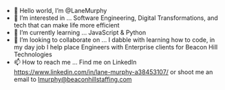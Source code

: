 - 👋 Hello world, I’m @LaneMurphy
- 👀 I’m interested in ... Software Engineering, Digital Transformations, and tech that can make life more efficient 
- 🌱 I’m currently learning ... JavaScript & Python 
- 💞️ I’m looking to collaborate on ... I dabble with learning how to code, in my day job I help place Engineers with Enterprise clients for Beacon Hill Technologies
- 📫 How to reach me ... Find me on LinkedIn https://www.linkedin.com/in/lane-murphy-a38453107/ or shoot me an email to lmurphy@beaconhillstaffing.com

<!---
LaneMurphy/LaneMurphy is a ✨ special ✨ repository because its `README.md` (this file) appears on your GitHub profile.
You can click the Preview link to take a look at your changes.
--->
